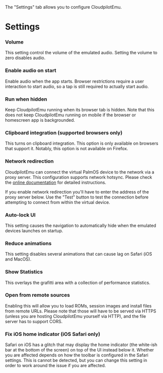 The "Settings" tab allows you to configure CloudpilotEmu.

# Settings

### Volume

This setting control the volume of the emulated audio. Setting the volume to zero
disables audio.

### Enable audio on start

Enable audio when the app starts. Browser restrictions require a user interaction
to start audio, so a tap is still required to actually start audio.

### Run when hidden

Keep CloudpilotEmu running when its browser tab is hidden. Note that this does not
keep CloudpilotEmu running on mobile if the browser or homescreen app is
backgrounded.

### Clipboard integration (supported browsers only)

This turns on clipboard integration. This option is only available on browsers that
support it. Notably, this option is not available on Firefox.

### Network redirection

CloudpilotEmu can connect the virtual PalmOS device to the network via
a proxy server. This configuration supports network hotsync. Please check the
[online documentation](https://github.com/cloudpilot-emu/cloudpilot-emu/blob/master/doc/networking.md)
for detailed instructions.

If you enable network redirection you'll have to enter the address of the proxy
server below. Use the "Test" button to test the connection before attempting to
connect from within the virtual device.

### Auto-lock UI

This setting causes the navigation to automatically hide when the emulated devices
launches on startup.

### Reduce animations

This setting disables several animations that can cause lag on Safari (iOS and MacOS).

### Show Statistics

This overlays the grafitti area with a collection of performance statistics.

### Open from remote sources

Enabling this will allow you to load ROMs, session images and install files
from remote URLs. Please note that those will have to be served via HTTPS
(unless you are hosting CloudpilotEmu yourself via HTTP), and the file server
has to support CORS.

### Fix iOS home indicator (iOS Safari only)

Safari on iOS has a glitch that may display the home indicator (the white-ish bar
at the bottom of the screen) on top of the UI instead below it. Whether you are
affected depends on how the toolbar is configured in the Safari settings. This
is cannot be detected, but you can change this setting in order to work around
the issue if you are affected.